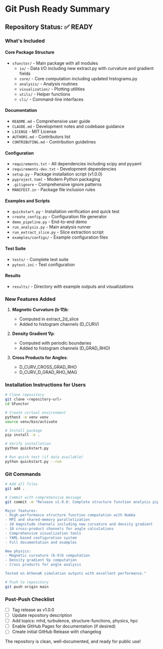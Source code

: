 # Git Push Ready Summary

## Repository Status: ✅ READY

### What's Included

#### Core Package Structure
- `sfunctor/` - Main package with all modules
  - `io/` - Data I/O including new extract.py with curvature and gradient fields
  - `core/` - Core computation including updated histograms.py
  - `analysis/` - Analysis routines
  - `visualization/` - Plotting utilities
  - `utils/` - Helper functions
  - `cli/` - Command-line interfaces

#### Documentation
- `README.md` - Comprehensive user guide
- `CLAUDE.md` - Development notes and codebase guidance
- `LICENSE` - MIT License
- `AUTHORS.md` - Contributors list
- `CONTRIBUTING.md` - Contribution guidelines

#### Configuration
- `requirements.txt` - All dependencies including scipy and pyyaml
- `requirements-dev.txt` - Development dependencies
- `setup.py` - Package installation script (v1.0.0)
- `pyproject.toml` - Modern Python packaging
- `.gitignore` - Comprehensive ignore patterns
- `MANIFEST.in` - Package file inclusion rules

#### Examples and Scripts
- `quickstart.py` - Installation verification and quick test
- `create_config.py` - Configuration file generator
- `demo_pipeline.py` - End-to-end demo
- `run_analysis.py` - Main analysis runner
- `run_extract_slice.py` - Slice extraction script
- `examples/configs/` - Example configuration files

#### Test Suite
- `tests/` - Complete test suite
- `pytest.ini` - Test configuration

#### Results
- `results/` - Directory with example outputs and visualizations

### New Features Added
1. **Magnetic Curvature (b·∇)b**:
   - Computed in extract_2d_slice
   - Added to histogram channels (D_CURV)
   
2. **Density Gradient ∇ρ**:
   - Computed with periodic boundaries
   - Added to histogram channels (D_GRAD_RHO)

3. **Cross Products for Angles**:
   - D_CURV_CROSS_GRAD_RHO
   - D_CURV_D_GRAD_RHO_MAG

### Installation Instructions for Users

```bash
# Clone repository
git clone <repository-url>
cd SFunctor

# Create virtual environment
python3 -m venv venv
source venv/bin/activate

# Install package
pip install -e .

# Verify installation
python quickstart.py

# Run quick test (if data available)
python quickstart.py --run
```

### Git Commands

```bash
# Add all files
git add .

# Commit with comprehensive message
git commit -m "Release v1.0.0: Complete structure function analysis pipeline

Major features:
- High-performance structure function computation with Numba
- MPI and shared-memory parallelization
- 10 magnitude channels including new curvature and density gradient
- 18 cross-product channels for angle calculations
- Comprehensive visualization tools
- YAML-based configuration system
- Full documentation and examples

New physics:
- Magnetic curvature (b·∇)b computation
- Density gradient ∇ρ computation
- Cross products for angle analysis

Tested on AthenaK simulation outputs with excellent performance."

# Push to repository
git push origin main
```

### Post-Push Checklist
- [ ] Tag release as v1.0.0
- [ ] Update repository description
- [ ] Add topics: mhd, turbulence, structure-functions, physics, hpc
- [ ] Enable GitHub Pages for documentation (if desired)
- [ ] Create initial GitHub Release with changelog

The repository is clean, well-documented, and ready for public use!